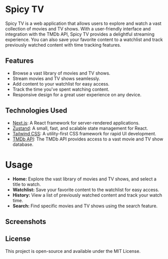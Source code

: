 # Spicy TV

Spicy TV is a web application that allows users to explore and watch a vast collection of movies and TV shows. With a user-friendly interface and integration with the TMDb API, Spicy TV provides a delightful streaming experience. You can also save your favorite content to a watchlist and track previously watched content with time tracking features.

## Features

- Browse a vast library of movies and TV shows.
- Stream movies and TV shows seamlessly.
- Add content to your watchlist for easy access.
- Track the time you've spent watching content.
- Responsive design for a great user experience on any device.

## Technologies Used

- [Next.js](https://nextjs.org/): A React framework for server-rendered applications.
- [Zustand](https://github.com/pmndrs/zustand): A small, fast, and scalable state management for React.
- [Tailwind CSS](https://tailwindcss.com/): A utility-first CSS framework for rapid UI development.
- [TMDb API](https://www.themoviedb.org/documentation/api): The TMDb API provides access to a vast movie and TV show database.

# Usage

- **Home:** Explore the vast library of movies and TV shows, and select a title to watch.
- **Watchlist:** Save your favorite content to the watchlist for easy access.
- **History:** View a list of previously watched content and track your watch time.
- **Search:** Find specific movies and TV shows using the search feature.

## Screenshots

## License

This project is open-source and available under the MIT License.
